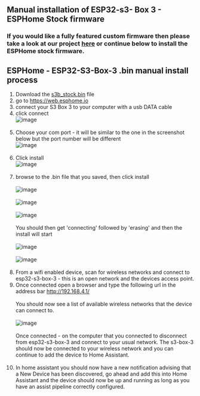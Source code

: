## Manual installation of ESP32-s3- Box 3 - ESPHome Stock firmware
### If you would like a fully featured custom firmware then please take a look at our project [here](<https://github.com/BigBobbas/ESP32-S3-Box3-Custom-ESPHome>) or continue below to install the ESPHome stock firmware.
## ESPHome - ESP32-S3-Box-3 .bin manual install process
1. Download the [s3b_stock.bin](<https://github.com/BigBobbas/esphome_firmware/blob/main/ESP32-S3-Box-3%20-%20Stock-FW/s3b_stock.bin>) file
2. go to https://web.esphome.io
3. connect your S3 Box 3 to your computer with a usb DATA cable
4. click connect <br>![image](https://github.com/user-attachments/assets/93794a42-6712-405e-b87e-218ac95dd43a)<br><br>
5. Choose your com port - it will be similar to the one in the screenshot below but the port number will be different <br>
![image](https://github.com/user-attachments/assets/4d7bb0fd-fbcd-4942-b395-25bd171d5108)<br><br>
6. Click install <br>![image](https://github.com/user-attachments/assets/9238005d-d1de-4244-bc79-dbf39025ae7f)<br><br>
7. browse to the .bin file that you saved, then click install<br><br>
![image](https://github.com/user-attachments/assets/074b99cc-0314-4999-923b-a2ff266142e6)<br><br>
![image](https://github.com/user-attachments/assets/e7b13495-7ce1-4373-8680-9bf2700c094e)<br><br>
![image](https://github.com/user-attachments/assets/34477c5d-5937-4762-8ae1-0a66ce2dd746)<br><br>
You should then get 'connecting' followed by 'erasing' and then the install will start<br><br>
![image](https://github.com/user-attachments/assets/98c6dfc9-d83f-41c4-b917-3f0c6c31eb41)<br><br>
![image](https://github.com/user-attachments/assets/872d4cd5-b22e-42d2-8594-256f68ec24ad)<br><br>
8. From a wifi enabled device, scan for wireless networks and connect to esp32-s3-box-3 - this is an open network and the devices access point.
9. Once connected open a browser and type the following url in the address bar http://192.168.4.1/ <br><br>
You should now see a list of available wireless networks that the device can connect to.<br><br>
![image](https://github.com/user-attachments/assets/92d05d5e-bde3-4a04-8e10-66b3f3f913cc)<br><br>
Once connected - on the computer that you connected to disconnect from esp32-s3-box-3 and connect to your usual network.
The s3-box-3 should now be connected to your wireless network and you can continue to add the device to Home Assistant.<br><br>
10. In home assistant you should now have a new notification advising that a New Device has been discovered, go ahead and add this into Home Assistant and the device should now be up and running as long as you have an assist pipeline correctly configured.










